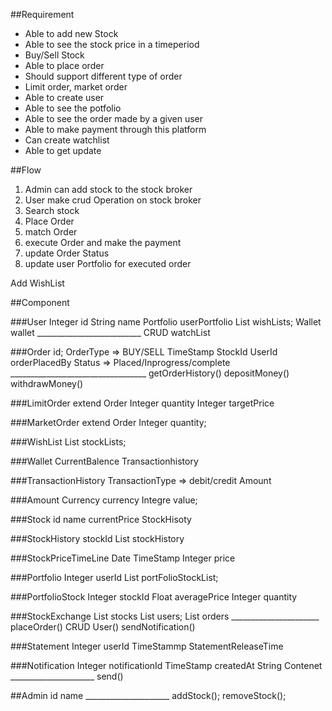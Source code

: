 ##Requirement

- Able to add new Stock 
-  Able to see the stock price in a timeperiod
-  Buy/Sell Stock 
-  Able to place order
-  Should support different type of order 
-  Limit order, market order 
-  Able to create user
-  Able to see the potfolio
-  Able to see the order made by a given user 
- Able to make payment through this platform 
-  Can create watchlist
- Able to get update

##Flow 

1. Admin can add stock to the stock broker 
2. User make crud Operation on stock broker
3. Search stock
4. Place Order 
5. match Order
6. execute Order and make the payment
7. update Order Status
8. update user Portfolio for executed order



Add WishList 
    


   





##Component
    


###User
    Integer id 
    String name
    Portfolio userPortfolio
    List<WishList> wishLists;
    Wallet wallet 
    __________________________
    CRUD watchList
    
    


    


###Order
    id;
    OrderType => BUY/SELL
    TimeStamp
    StockId
    UserId orderPlacedBy
    Status => Placed/Inprogress/complete
    __________________________________
    getOrderHistory()
    depositMoney()
    withdrawMoney()
    
    


###LimitOrder extend Order
    Integer quantity
    Integer targetPrice

###MarketOrder extend Order
    Integer quantity;    



###WishList
    List<Integre> stockLists;
    

###Wallet 
    CurrentBalence
    Transactionhistory
    


###TransactionHistory 
    TransactionType => debit/credit
    Amount


###Amount
    Currency currency
    Integre value;
    
###Stock 
    id
    name
    currentPrice
    StockHisoty


###StockHistory 
    stockId 
    List<StockPriceTimeLine> stockHistory

###StockPriceTimeLine
    Date TimeStamp
    Integer price 
    

###Portfolio
    Integer userId
    List<PortfolioStock> portFolioStockList;
    

###PortfolioStock
    Integer stockId
    Float averagePrice
    Integer quantity
    

###StockExchange
    List<Stocks> stocks
    List<User> users;
    List<Order> orders
    ______________________
    placeOrder()
    CRUD User()
    sendNotification()
    
###Statement
    Integer userId
    TimeStammp StatementReleaseTime


###Notification
    Integer notificationId
    TimeStamp createdAt
    String Contenet
    _____________________
    send()


##Admin
    id
    name
    _____________________
    addStock();
    removeStock();
    

